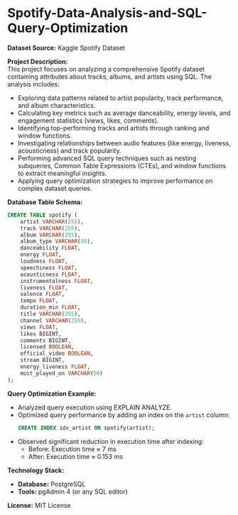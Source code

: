# Spotify-Data-Analysis-and-SQL-Query-Optimization

**Dataset Source:** Kaggle Spotify Dataset

**Project Description:**  
This project focuses on analyzing a comprehensive Spotify dataset containing attributes about tracks, albums, and artists using SQL. The analysis includes:

- Exploring data patterns related to artist popularity, track performance, and album characteristics.  
- Calculating key metrics such as average danceability, energy levels, and engagement statistics (views, likes, comments).  
- Identifying top-performing tracks and artists through ranking and window functions.  
- Investigating relationships between audio features (like energy, liveness, acousticness) and track popularity.  
- Performing advanced SQL query techniques such as nesting subqueries, Common Table Expressions (CTEs), and window functions to extract meaningful insights.  
- Applying query optimization strategies to improve performance on complex dataset queries.

**Database Table Schema:**

```sql
CREATE TABLE spotify (
    artist VARCHAR(255),
    track VARCHAR(255),
    album VARCHAR(255),
    album_type VARCHAR(50),
    danceability FLOAT,
    energy FLOAT,
    loudness FLOAT,
    speechiness FLOAT,
    acousticness FLOAT,
    instrumentalness FLOAT,
    liveness FLOAT,
    valence FLOAT,
    tempo FLOAT,
    duration_min FLOAT,
    title VARCHAR(255),
    channel VARCHAR(255),
    views FLOAT,
    likes BIGINT,
    comments BIGINT,
    licensed BOOLEAN,
    official_video BOOLEAN,
    stream BIGINT,
    energy_liveness FLOAT,
    most_played_on VARCHAR(50)
);
```

**Query Optimization Example:**  
- Analyzed query execution using EXPLAIN ANALYZE.  
- Optimized query performance by adding an index on the `artist` column:  
  ```sql
  CREATE INDEX idx_artist ON spotify(artist);
  ```
- Observed significant reduction in execution time after indexing:  
    - Before: Execution time ≈ 7 ms  
    - After: Execution time ≈ 0.153 ms

**Technology Stack:**  
- **Database:** PostgreSQL  
- **Tools:** pgAdmin 4 (or any SQL editor)

**License:** MIT License
